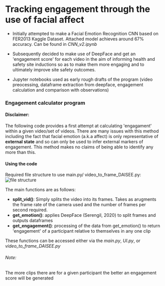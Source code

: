 # Tracking engagement through the use of facial affect #
- Initially attempted to make a Facial Emotion Recognition CNN based on FER2013 Kaggle Dataset. Attached model achieves around 67% accuracy. Can be found in *CNN_v2.ipynb*

- Subsequently decided to make use of DeepFace and get an 'engagement score' for each video in the aim of informing health and safety site inductions so as to make them more engaging and to ultimately improve site safety outcomes. 

- Jupyter notebooks used as early rough drafts of the program (video preocessing, dataframe extraction from deepface, engagement calculation and comparison with observations)

### Engagement calculator program ###
#### Disclaimer: ####
The following code provides a first attempt at calculating 'engagament' within a given video/set of videos. There are many issues with this method including the fact that facial emotion (a.k.a affect) is only representative of **external state** and so can only be used to infer external markers of engagement. This method makes no claims of being able to identify any more than this.

#### Using the code ####
Required file structure to use main.py/ video_to_frame_DAISEE.py: ![file structure](https://user-images.githubusercontent.com/66725307/127992724-2c24bc24-f5fe-4088-83a9-f7c3c4e583cc.jpeg)

The main functions are as follows:
- **split_vid()**: Simply splits the video into its frames. Takes as arugments the frame rate of the camera used and the number of frames per second required.
- **get_emotion()**: applies DeepFace (Serengil, 2020) to split frames and outputs dataframes
- **get_engagement()**: processing of the data from get_emotion() to return 'engagement' of a participant relative to themselves in any one clip

These functions can be accessed either via the *main.py*, *UI.py*, or *video_to_frame_DAISEE.py*

###### Note: ######
The more clips there are for a given participant the better an engagement score will be generated
